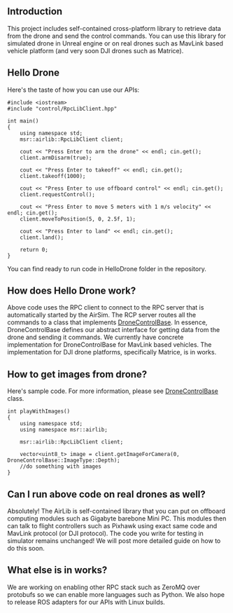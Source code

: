 ## Introduction
This project includes self-contained cross-platform library to retrieve data from the drone and send the control commands. You can use this library for simulated drone in Unreal engine or on real drones such as MavLink based vehicle platform (and very soon DJI drones such as Matrice).

## Hello Drone
Here's the taste of how you can use our APIs:

```
#include <iostream>
#include "control/RpcLibClient.hpp"

int main() 
{
    using namespace std;
    msr::airlib::RpcLibClient client;

    cout << "Press Enter to arm the drone" << endl; cin.get();
    client.armDisarm(true);

    cout << "Press Enter to takeoff" << endl; cin.get();
    client.takeoff(1000);

    cout << "Press Enter to use offboard control" << endl; cin.get();
    client.requestControl();

    cout << "Press Enter to move 5 meters with 1 m/s velocity" << endl; cin.get();
    client.moveToPosition(5, 0, 2.5f, 1);

    cout << "Press Enter to land" << endl; cin.get();
    client.land();

    return 0;
}

```

You can find ready to run code in HelloDrone folder in the repository.

## How does Hello Drone work?
Above code uses the RPC client to connect to the RPC server that is automatically started by the AirSim. The RCP server routes all the commands to a class that implements [DroneControlBase](../AirLib/include/control/DroneControlBase.hpp). In essence, DroneControlBase defines our abstract interface for getting data from the drone and sending it commands. We currently have concrete implementation for DroneControlBase for MavLink based vehicles. The implementation for DJI drone platforms, specifically Matrice, is in works.

## How to get images from drone?
Here's sample code. For more information, please see [DroneControlBase](../AirLib/include/control/DroneControlBase.hpp) class.

```
int playWithImages() 
{
    using namespace std;
    using namespace msr::airlib;
    
    msr::airlib::RpcLibClient client;

    vector<uint8_t> image = client.getImageForCamera(0, DroneControlBase::ImageType::Depth);
    //do something with images
}
```

## Can I run above code on real drones as well?
Absolutely! The AirLib is self-contained library that you can put on offboard computing modules such as Gigabyte barebone Mini PC. This modules then can talk to flight controllers such as Pixhawk using exact same code and MavLink protocol (or DJI protocol). The code you write for testing in simulator remains unchanged! We will post more detailed guide on how to do this soon.

## What else is in works?
We are working on enabling other RPC stack such as ZeroMQ over protobufs so we can enable more languages such as Python. We also hope to release ROS adapters for our APIs with Linux builds.